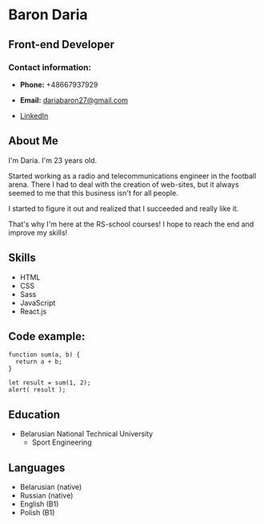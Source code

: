 # Baron Daria

## Front-end Developer 

### Contact information:

* **Phone:** +48667937929

* **Email:** dariabaron27@gmail.com

* [LinkedIn](https://linkedin.com/in/daria-baron-a7328b247/)

## About Me

I'm Daria. I'm 23 years old.

Started working as a radio and telecommunications engineer in the football arena. There I had to deal with the creation of web-sites, but it always seemed to me that this business isn't for all people. 

I started to figure it out and realized that I succeeded and really like it. 

That's why I'm here at the RS-school courses! I hope to reach the end and improve my skills!

## Skills 

* HTML
* CSS 
* Sass
* JavaScript
* React.js

## Code example:

```
function sum(a, b) {
  return a + b;
}

let result = sum(1, 2);
alert( result );

```
## Education

* Belarusian National Technical University 
  + Sport Engineering 

## Languages

* Belarusian (native)
* Russian (native)
* English (B1)
* Polish (B1)
